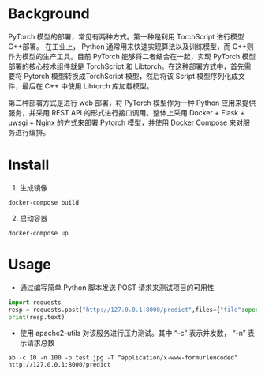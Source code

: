 # Background
PyTorch 模型的部署，常见有两种方式。第一种是利用 TorchScript 进行模型C++部署。 在工业上， Python 通常用来快速实现算法以及训练模型，而 C++则作为模型的生产工具。目前 PyTorch 能够将二者结合在一起，实现 PyTorch 模型部署的核心技术组件就是 TorchScript 和 Libtorch。在这种部署方式中，首先需要将 Pytorch 模型转换成TorchScript 模型，然后将该 Script 模型序列化成文件，最后在 C++ 中使用 Libtorch 库加载模型。
 
第二种部署方式是进行 web 部署，将 PyTorch 模型作为一种 Python 应用来提供服务，并采用 REST API 的形式进行接口调用。整体上采用 Docker + Flask + uwsgi + Nginx 的方式来部署 Pytorch 模型，并使用 Docker Compose 来对服务进行编排。

# Install
1. 生成镜像
```shell
docker-compose build
```

2. 启动容器
```shell
docker-compose up
```

# Usage
+ 通过编写简单 Python 脚本发送 POST 请求来测试项目的可用性
```python
import requests
resp = requests.post("http://127.0.0.1:8000/predict",files={"file":open("test.jpg","rb")})
print(resp.text)
```

+ 使用 apache2-utils 对该服务进行压力测试。其中 “-c” 表示并发数， “-n” 表示请求总数
```shell
ab -c 10 -n 100 -p test.jpg -T "application/x-www-formurlencoded" http://127.0.0.1:8000/predict
```
